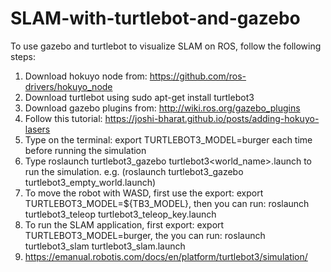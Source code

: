 # SLAM-with-turtlebot-and-gazebo

To use gazebo and turtlebot to visualize SLAM on ROS, follow the following steps:

1. Download hokuyo node from: https://github.com/ros-drivers/hokuyo_node
2. Download turtlebot using sudo apt-get install turtlebot3
3. Download gazebo plugins from: http://wiki.ros.org/gazebo_plugins
4. Follow this tutorial: https://joshi-bharat.github.io/posts/adding-hokuyo-lasers
5. Type on the terminal: export TURTLEBOT3_MODEL=burger each time before running the simulation
6. Type roslaunch turtlebot3_gazebo turtlebot3<world_name>.launch to run the simulation. e.g. (roslaunch turtlebot3_gazebo turtlebot3_empty_world.launch)
7. To move the robot with WASD, first use the export: export TURTLEBOT3_MODEL=${TB3_MODEL}, then you can run: roslaunch turtlebot3_teleop turtlebot3_teleop_key.launch
8. To run the SLAM application, first export: export TURTLEBOT3_MODEL=burger, the you can run: roslaunch turtlebot3_slam turtlebot3_slam.launch
9. https://emanual.robotis.com/docs/en/platform/turtlebot3/simulation/
